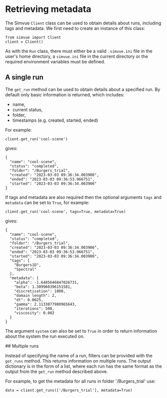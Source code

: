 # Retrieving metadata

The Simvue `Client` class can be used to obtain details about runs, including tags and metadata. We first
need to create an instance of this class:
```
from simvue import Client
client = Client()
```
As with the `Run` class, there must either be a valid `.simvue.ini` file in the user's home directory, a `simvue.ini` file in the current directory or the required environment variables must be defined.

## A single run
The `get_run` method can be used to obtain details about a specified run. By default only basic information is returned, which includes:
* name,
* current status,
* folder,
* timestamps (e.g. created, started, ended)

For example:
```
client.get_run('cool-scene')
```
gives:
```
{
  "name": "cool-scene",
  "status": "completed",
  "folder": "/Burgers_trial",
  "created": "2023-03-03 09:36:34.003906",
  "ended": "2023-03-03 09:36:53.966751",
  "started": "2023-03-03 09:36:34.003906"
}
```
If tags and metadata are also required then the optional arguments `tags` and `metadata` can be set to `True`, for example:
```
client.get_run('cool-scene', tags=True, metadata=True)
```
gives:
```
{
  "name": "cool-scene",
  "status": "completed",
  "folder": "/Burgers_trial",
  "created": "2023-03-03 09:36:34.003906",
  "ended": "2023-03-03 09:36:53.966751",
  "started": "2023-03-03 09:36:34.003906",
  "tags": [
    "Burgers1D",
    "Spectral"
  ],
  "metadata": {
    "alpha": -1.6485646847026731,
    "beta": 1.309960396151581,
    "discretisation": 1000,
    "domain length": 2,
    "dt": 0.0025,
    "gamma": 2.1133877980965643,
    "iterations": 500,
    "viscosity": 0.002
  }
}
```
The argument `system` can also be set to `True` in order to return information about the system the run executed on.

## Multiple runs

Instead of specifying the name of a run, filters can be provided with the `get_runs` method. This returns information on multiple runs.
The output dictionary is in the form of a list, where each run has the same format as the output from the `get_run` method described above.

For example, to get the metadata for all runs in folder '/Burgers_trial' use:
```
data = client.get_runs(['/Burgers_trial'], metadata=True)
```
